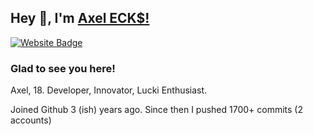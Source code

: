 ## Hey 👋, I'm [Axel ECK$!](https://github.com/eckstasyy/)

[![Website Badge](https://img.shields.io/badge/Website-3b5998?style=flat-square&logo=google-chrome&logoColor=white)](https://ecks.world/)

### Glad to see you here!

Axel, 18. Developer, Innovator, Lucki Enthusiast.

Joined Github 3 (ish) years ago. Since then I pushed 1700+ commits (2 accounts)
